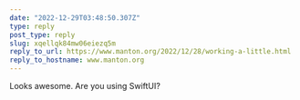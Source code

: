 ```yaml
---
date: "2022-12-29T03:48:50.307Z"
type: reply 
post_type: reply
slug: xqellqk84mw06eiezq5m
reply_to_url: https://www.manton.org/2022/12/28/working-a-little.html
reply_to_hostname: www.manton.org
---
```

Looks awesome. Are you using SwiftUI?

